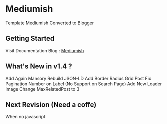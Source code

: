 # Mediumish
Template Mediumish Converted to Blogger

## Getting Started

Visit Documentation Blog : [Mediumish](https://mediumish.blogspot.com)

## What's New in v1.4 ?
Add Again Mansory
Rebuild JSON-LD
Add Border Radius Grid Post
Fix Pagination Number on Label (No Support on Search Page)
Add New Loader Image
Change MaxRelatedPost to 3

## Next Revision (Need a coffe)
When no javascript